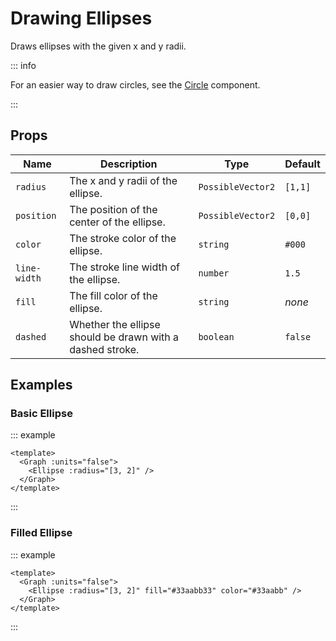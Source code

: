 # Drawing Ellipses

Draws ellipses with the given x and y radii.

<div class="justify-center items-center flex">
  <Graph :units="false">
    <Ellipse :radius="[3, 2]" />
  </Graph>
</div>

::: info

For an easier way to draw circles, see the [Circle](/components/circle) component.

:::


## Props

| Name | Description                                               | Type              | Default |
| --- |-----------------------------------------------------------|-------------------|---------|
| `radius` | The x and y radii of the ellipse.                         | `PossibleVector2` | `[1,1]` |
| `position` | The position of the center of the ellipse.                | `PossibleVector2` | `[0,0]` |
| `color` | The stroke color of the ellipse.                          | `string`          | `#000`  |
| `line-width` | The stroke line width of the ellipse.                     | `number`          | `1.5`   |
| `fill` | The fill color of the ellipse.                            | `string`          | _none_  |
| `dashed` | Whether the ellipse should be drawn with a dashed stroke. | `boolean`         | `false` |

## Examples

### Basic Ellipse

::: example

```vue
<template>
  <Graph :units="false">
    <Ellipse :radius="[3, 2]" />
  </Graph>
</template>
```

:::


### Filled Ellipse

::: example

```vue
<template>
  <Graph :units="false">
    <Ellipse :radius="[3, 2]" fill="#33aabb33" color="#33aabb" />
  </Graph>
</template>
```

:::